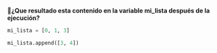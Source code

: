 :memo:**¿Que resultado esta contenido en la variable **mi_lista** después de la ejecución?**

``` python
mi_lista = [0, 1, 3]

mi_lista.append([3, 4])

```